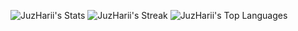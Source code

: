 

![JuzHarii's Stats](https://github-readme-stats.vercel.app/api?username=JuzHarii&theme=tokyonight&show_icons=true&hide_border=true&count_private=true)
![JuzHarii's Streak](https://github-readme-streak-stats.herokuapp.com/?user=JuzHarii&theme=tokyonight&hide_border=true)
![JuzHarii's Top Languages](https://github-readme-stats.vercel.app/api/top-langs/?username=JuzHarii&theme=tokyonight&show_icons=true&hide_border=true&layout=compact)
